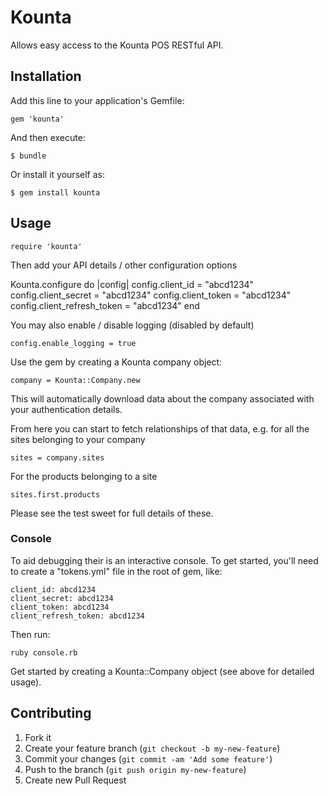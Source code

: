 # Kounta

Allows easy access to the Kounta POS RESTful API.

## Installation

Add this line to your application's Gemfile:

    gem 'kounta'

And then execute:

    $ bundle

Or install it yourself as:

    $ gem install kounta

## Usage

    require 'kounta'

Then add your API details / other configuration options

Kounta.configure do |config|
    config.client_id = "abcd1234"
    config.client_secret = "abcd1234"
    config.client_token = "abcd1234"
    config.client_refresh_token = "abcd1234"
end

You may also enable / disable logging (disabled by default)

    config.enable_logging = true

Use the gem by creating a Kounta company object:

    company = Kounta::Company.new

This will automatically download data about the company associated with your authentication details.

From here you can start to fetch relationships of that data, e.g. for all the sites belonging to your company

    sites = company.sites

For the products belonging to a site

    sites.first.products

Please see the test sweet for full details of these.

### Console

To aid debugging their is an interactive console. To get started, you'll need to create a "tokens.yml" file in the root of gem, like:

    client_id: abcd1234
    client_secret: abcd1234
    client_token: abcd1234
    client_refresh_token: abcd1234

Then run:

    ruby console.rb

Get started by creating a Kounta::Company object (see above for detailed usage).

## Contributing

1. Fork it
2. Create your feature branch (`git checkout -b my-new-feature`)
3. Commit your changes (`git commit -am 'Add some feature'`)
4. Push to the branch (`git push origin my-new-feature`)
5. Create new Pull Request
